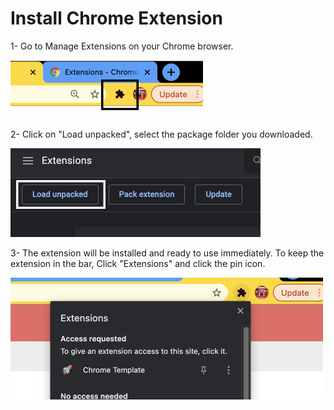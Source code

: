 # Install Chrome Extension

1- Go to Manage Extensions on your Chrome browser.

![install](assets/install_1.png)

2- Click on "Load unpacked", select the package folder you downloaded.

![install](assets/install_2.png)

3- The extension will be installed and ready to use immediately. To keep the extension in the bar, Click "Extensions" and click the pin icon.

![install](assets/install_3.png)
